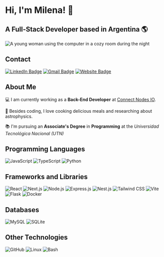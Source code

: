 # Hi, I'm Milena! :wave:
## A Full-Stack Developer based in Argentina 🌎

<img src="https://user-images.githubusercontent.com/74038190/212750155-3ceddfbd-19d3-40a3-87af-8d329c8323c4.gif" alt="A young woman using the computer in a cozy room during the night" style="display:block; margin-left:auto; margin-right:auto;"/>

## Contact
[![LinkedIn Badge](https://img.shields.io/badge/-Milena%20Sol-blue?style=flat-square&logo=Linkedin&logoColor=white&link=https://www.linkedin.com/in/milenasaron)](https://www.linkedin.com/in/milenasaron)
[![Gmail Badge](https://img.shields.io/badge/-aronmilena.it@gmail.com-c14438?style=flat-square&logo=Gmail&logoColor=white&link=mailto:aronmilena.it@gmail.com)](mailto:aronmilena.it@gmail.com)
[![Website Badge](https://img.shields.io/badge/-Portfolio-008AFF?style=flat-square&logo=About.me&logoColor=white&link=https://milenasaron.vercel.app)](https://milenasaron.vercel.app/)

## About Me

💻 I am currently working as a <b>Back-End Developer</b> at [Connect Nodes IO](https://connectnodes.io/).

🌃 Besides coding, I love cooking delicious meals and researching about astrophysics.

📚 I'm pursuing an <b>Associate's Degree</b> in <b>Programming</b> at the <I>Universidad Tecnológica Nacional (UTN)</i>

## Programming Languages

![JavaScript](https://img.shields.io/badge/JavaScript-F7DF1E?style=flat&logo=javascript&logoColor=black)
![TypeScript](https://img.shields.io/badge/TypeScript-3178C6?style=flat&logo=typescript&logoColor=white)
![Python](https://img.shields.io/badge/Python-3776AB?style=flat&logo=python&logoColor=white)

## Frameworks and Libraries

![React](https://img.shields.io/badge/React-61DAFB?style=flat&logo=react&logoColor=black)
![Next.js](https://img.shields.io/badge/Next.js-000000?style=flat&logo=nextdotjs&logoColor=white)
![Node.js](https://img.shields.io/badge/Node.js-339933?style=flat&logo=nodedotjs&logoColor=white)
![Express.js](https://img.shields.io/badge/Express.js-000000?style=flat&logo=express&logoColor=white)
![Nest.js](https://img.shields.io/badge/Nest.js-E0234E?style=flat&logo=nestjs&logoColor=white)
![Tailwind CSS](https://img.shields.io/badge/Tailwind_CSS-38B2AC?style=flat&logo=tailwind-css&logoColor=white)
![Vite](https://img.shields.io/badge/Vite-646CFF?style=flat&logo=vite&logoColor=white)
![Flask](https://img.shields.io/badge/Flask-000000?style=flat&logo=flask&logoColor=white)
![Docker](https://img.shields.io/badge/Docker-2496ED?style=flat&logo=docker&logoColor=white)

## Databases

![MySQL](https://img.shields.io/badge/MySQL-4479A1?style=flat&logo=mysql&logoColor=white)
![SQLite](https://img.shields.io/badge/SQLite-003B57?style=flat&logo=sqlite&logoColor=white)

## Other Technologies

![GitHub](https://img.shields.io/badge/GitHub-181717?style=flat&logo=github&logoColor=white)
![Linux](https://img.shields.io/badge/Linux-FCC624?style=flat&logo=linux&logoColor=black)
![Bash](https://img.shields.io/badge/Bash-4EAA25?style=flat&logo=gnubash&logoColor=white)

